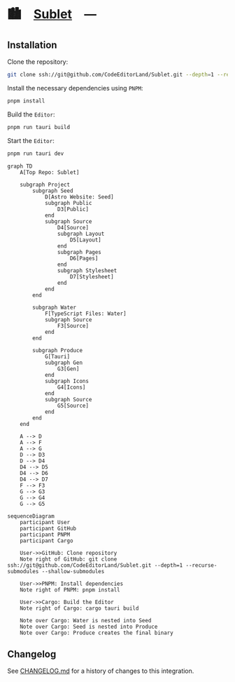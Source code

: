 # 🏙️ [Sublet] —

## Installation

Clone the repository:

```sh
git clone ssh://git@github.com/CodeEditorLand/Sublet.git --depth=1 --recurse-submodules --shallow-submodules
```

Install the necessary dependencies using `PNPM`:

```sh
pnpm install
```

Build the `Editor`:

```sh
pnpm run tauri build
```

Start the `Editor`:

```sh
pnpm run tauri dev
```

```mermaid
graph TD
    A[Top Repo: Sublet]

    subgraph Project
        subgraph Seed
            D[Astro Website: Seed]
            subgraph Public
                D3[Public]
            end
            subgraph Source
                D4[Source]
                subgraph Layout
                    D5[Layout]
                end
                subgraph Pages
                    D6[Pages]
                end
                subgraph Stylesheet
                    D7[Stylesheet]
                end
            end
        end

        subgraph Water
            F[TypeScript Files: Water]
            subgraph Source
                F3[Source]
            end
        end

        subgraph Produce
            G[Tauri]
            subgraph Gen
                G3[Gen]
            end
            subgraph Icons
                G4[Icons]
            end
            subgraph Source
                G5[Source]
            end
        end
    end

    A --> D
    A --> F
    A --> G
    D --> D3
    D --> D4
    D4 --> D5
    D4 --> D6
    D4 --> D7
    F --> F3
    G --> G3
    G --> G4
    G --> G5
```

```mermaid
sequenceDiagram
    participant User
    participant GitHub
    participant PNPM
    participant Cargo

    User->>GitHub: Clone repository
    Note right of GitHub: git clone ssh://git@github.com/CodeEditorLand/Sublet.git --depth=1 --recurse-submodules --shallow-submodules

    User->>PNPM: Install dependencies
    Note right of PNPM: pnpm install

    User->>Cargo: Build the Editor
    Note right of Cargo: cargo tauri build

    Note over Cargo: Water is nested into Seed
    Note over Cargo: Seed is nested into Produce
    Note over Cargo: Produce creates the final binary
```

[Sublet]: https://github.com/CodeEditorLand/Sublet

## Changelog

See [CHANGELOG.md](CHANGELOG.md) for a history of changes to this integration.
